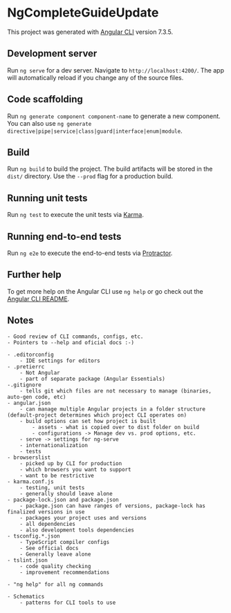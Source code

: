 # NgCompleteGuideUpdate

This project was generated with [Angular CLI](https://github.com/angular/angular-cli) version 7.3.5.

## Development server

Run `ng serve` for a dev server. Navigate to `http://localhost:4200/`. The app will automatically reload if you change any of the source files.

## Code scaffolding

Run `ng generate component component-name` to generate a new component. You can also use `ng generate directive|pipe|service|class|guard|interface|enum|module`.

## Build

Run `ng build` to build the project. The build artifacts will be stored in the `dist/` directory. Use the `--prod` flag for a production build.

## Running unit tests

Run `ng test` to execute the unit tests via [Karma](https://karma-runner.github.io).

## Running end-to-end tests

Run `ng e2e` to execute the end-to-end tests via [Protractor](http://www.protractortest.org/).

## Further help

To get more help on the Angular CLI use `ng help` or go check out the [Angular CLI README](https://github.com/angular/angular-cli/blob/master/README.md).

## Notes
    - Good review of CLI commands, configs, etc.
    - Pointers to --help and oficial docs :-)

    - .editorconfig
        - IDE settings for editors
    - .pretierrc
        - Not Angular
        - part of separate package (Angular Essentials)
    -.gitignore
        - tells git which files are not necessary to manage (binaries, auto-gen code, etc)
    - angular.json
        - can manage multiple Angular projects in a folder structure (default-project determines which project CLI operates on)
        - build options can set how project is built
            - assets - what is copied over to dist folder on build
            - configurations -> Manage dev vs. prod options, etc.
        - serve -> settings for ng-serve
        - internationalization
        - tests
    - browserslist
        - picked up by CLI for production 
        - which browsers you want to support
        - want to be restrictive
    - karma.conf.js
        - testing, unit tests
        - generally should leave alone
    - package-lock.json and package.json
        - package.json can have ranges of versions, package-lock has finalized versions in use
        - packages your project uses and versions
        - all dependencies
        - also development tools dependencies
    - tsconfig.*.json
        - TypeScript compiler configs
        - See official docs
        - Generally leave alone
    - tslint.json
        - code quality checking
        - improvement recommendations
    
    - "ng help" for all ng commands

    - Schematics
        - patterns for CLI tools to use
        




    


